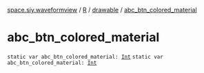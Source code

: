[space.siy.waveformview](../../index.md) / [R](../index.md) / [drawable](index.md) / [abc_btn_colored_material](./abc_btn_colored_material.md)

# abc_btn_colored_material

`static var abc_btn_colored_material: `[`Int`](https://kotlinlang.org/api/latest/jvm/stdlib/kotlin/-int/index.html)
`static var abc_btn_colored_material: `[`Int`](https://kotlinlang.org/api/latest/jvm/stdlib/kotlin/-int/index.html)